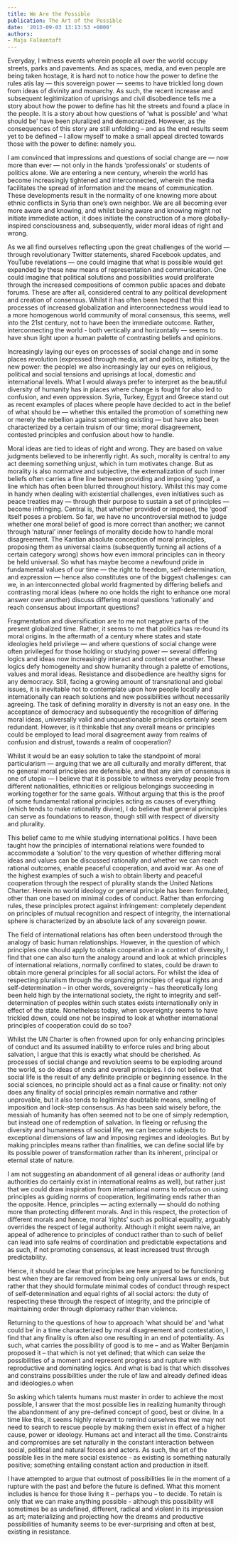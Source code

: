 ```yaml
---
title: We Are the Possible
publication: The Art of the Possible
date: '2013-09-03 13:13:53 +0000'
authors:
- Maja Falkentoft
---
```


Everyday, I witness events wherein people all over the world occupy streets, parks and pavements. And as spaces, media, and even people are being taken hostage, it is hard not to notice how the power to define the rules atis lay — this sovereign power — seems to have trickled long down from ideas of divinity and monarchy. As such, the recent increase and subsequent legitimization of uprisings and civil disobedience tells me a story about how the power to define has hit the streets and found a place in the people. It is a story about how questions of ‘what is possible’ and ‘what should be’ have been pluralized and democratized. However, as the consequences of this story are still unfolding – and as the end results seem yet to be defined – I allow myself to make a small appeal directed towards those with the power to define: namely you.

I am convinced that impressions and questions of social change are — now more than ever — not only in the hands ‘professionals’ or students of politics alone. We are entering a new century, wherein the world has become increasingly tightened and interconnected, wherein the media facilitates the spread of information and the means of communication. These developments result in the normality of one knowing more about ethnic conflicts in Syria than one’s own neighbor. We are all becoming ever more aware and knowing, and whilst being aware and knowing might not initiate immediate action, it does initiate the construction of a more globally-inspired consciousness and, subsequently, wider moral ideas of right and wrong.

As we all find ourselves reflecting upon the great challenges of the world — through revolutionary Twitter statements, shared Facebook updates, and YouTube revelations — one could imagine that what is possible would get expanded by these new means of representation and communication. One could imagine that political solutions and possibilities would proliferate through the increased compositions of common public spaces and debate forums. These are after all, considered central to any political development and creation of consensus. Whilst it has often been hoped that this processes of increased globalization and interconnectedness would lead to a more homogenous world community of moral consensus, this seems, well into the 21st century, not to have been the immediate outcome. Rather, interconnecting the world - both vertically and horizontally — seems to have shun light upon a human palette of contrasting beliefs and opinions.

Increasingly laying our eyes on processes of social change and in some places revolution (expressed through media, art and politics, initiated by the new power: the people) we also increasingly lay our eyes on religious, political and social tensions and uprisings at local, domestic and international levels. What I would always prefer to interpret as the beautiful diversity of humanity has in places where change is fought for also led to confusion, and even oppression. Syria, Turkey, Egypt and Greece stand out as recent examples of places where people have decided to act in the belief of what should be — whether this entailed the promotion of something new or merely the rebellion against something existing — but have also been characterized by a certain truism of our time; moral disagreement, contested principles and confusion about how to handle.

Moral ideas are tied to ideas of right and wrong. They are based on value judgments believed to be inherently right. As such, morality is central to any act deeming something unjust, which in turn motivates change. But as morality is also normative and subjective, the externalization of such inner beliefs often carries a fine line between providing and imposing ‘good’, a line which has often been blurred throughout history. Whilst this may come in handy when dealing with existential challenges, even initiatives such as peace treaties may — through their purpose to sustain a set of principles — become infringing. Central is, that whether provided or imposed, the ‘good’ itself poses a problem. So far, we have no uncontroversial method to judge whether one moral belief of good is more correct than another; we cannot through ‘natural’ inner feelings of morality decide how to handle moral disagreement. The Kantian absolute conception of moral principles, proposing them as universal claims (subsequently turning all actions of a certain category wrong) shows how even immoral principles can in theory be held universal. So what has maybe become a newfound pride in fundamental values of our time — the right to freedom, self-determination, and expression — hence also constitutes one of the biggest challenges: can we, in an interconnected global world fragmented by differing beliefs and contrasting moral ideas (where no one holds the right to enhance one moral answer over another) discuss differing moral questions ‘rationally’ and reach consensus about important questions?

Fragmentation and diversification are to me not negative parts of the present globalized time. Rather, it seems to me that politics has re-found its moral origins. In the aftermath of a century where states and state ideologies held privilege — and where questions of social change were often privileged for those holding or studying power — several differing logics and ideas now increasingly interact and contest one another. These logics defy homogeneity and show humanity through a palette of emotions, values and moral ideas. Resistance and disobedience are healthy signs for any democracy. Still, facing a growing amount of transnational and global issues, it is inevitable not to contemplate upon how people locally and internationally can reach solutions and new possibilities without necessarily agreeing. The task of defining morality in diversity is not an easy one. In the acceptance of democracy and subsequently the recognition of differing moral ideas, universally valid and unquestionable principles certainly seem redundant. However, is it thinkable that any overall means or principles could be employed to lead moral disagreement away from realms of confusion and distrust, towards a realm of cooperation?

Whilst it would be an easy solution to take the standpoint of moral particularism — arguing that we are all culturally and morally different, that no general moral principles are defensible, and that any aim of consensus is one of utopia — I believe that it is possible to witness everyday people from different nationalities, ethnicities or religious belongings succeeding in working together for the same goals. Without arguing that this is the proof of some fundamental rational principles acting as causes of everything (which tends to make rationality divine), I do believe that general principles can serve as foundations to reason, though still with respect of diversity and plurality.

This belief came to me while studying international politics. I have been taught how the principles of international relations were founded to accommodate a ‘solution’ to the very question of whether differing moral ideas and values can be discussed rationally and whether we can reach rational outcomes, enable peaceful cooperation, and avoid war. As one of the highest examples of such a wish to obtain liberty and peaceful cooperation through the respect of plurality stands the United Nations Charter. Herein no world ideology or general principle has been formulated, other than one based on minimal codes of conduct. Rather than enforcing rules, these principles protect against infringement: completely dependent on principles of mutual recognition and respect of integrity, the international sphere is characterized by an absolute lack of any sovereign power.

The field of international relations has often been understood through the analogy of basic human relationships. However, in the question of which principles one should apply to obtain cooperation in a context of diversity, I find that one can also turn the analogy around and look at which principles of international relations, normally confined to states, could be drawn to obtain more general principles for all social actors. For whilst the idea of respecting pluralism through the organizing principles of equal rights and self-determination – in other words, sovereignty – has theoretically long been held high by the international society, the right to integrity and self-determination of peoples within such states exists internationally only in effect of the state. Nonetheless today, when sovereignty seems to have trickled down, could one not be inspired to look at whether international principles of cooperation could do so too?

Whilst the UN Charter is often frowned upon for only enhancing principles of conduct and its assumed inability to enforce rules and bring about salvation, I argue that this is exactly what should be cherished. As processes of social change and revolution seems to be exploding around the world, so do ideas of ends and overall principles. I do not believe that social life is the result of any definite principle or beginning essence. In the social sciences, no principle should act as a final cause or finality: not only does any finality of social principles remain normative and rather unprovable, but it also tends to legitimize doubtable means, smelling of imposition and lock-step consensus. As has been said wisely before, the messiah of humanity has often seemed not to be one of simply redemption, but instead one of redemption of salvation. In fleeing or refusing the diversity and humaneness of social life, we can become subjects to exceptional dimensions of law and imposing regimes and ideologies. But by making principles means rather than finalities, we can define social life by its possible power of transformation rather than its inherent, principal or eternal state of nature.

I am not suggesting an abandonment of all general ideas or authority (and authorities do certainly exist in international realms as well), but rather just that we could draw inspiration from international norms to refocus on using principles as guiding norms of cooperation, legitimating ends rather than the opposite. Hence, principles — acting externally — should do nothing more than protecting different morals. And in this respect, the protection of different morals and hence, moral ‘rights’ such as political equality, arguably overrides the respect of legal authority. Although it might seem naive, an appeal of adherence to principles of conduct rather than to such of belief can lead into safe realms of coordination and predictable expectations and as such, if not promoting consensus, at least increased trust through predictability.

Hence, it should be clear that principles are here argued to be functioning best when they are far removed from being only universal laws or ends, but rather that they should formulate minimal codes of conduct through respect of self-determination and equal rights of all social actors: the duty of respecting these through the respect of integrity, and the principle of maintaining order through diplomacy rather than violence.

Returning to the questions of how to approach ‘what should be’ and ‘what could be’ in a time characterized by moral disagreement and contestation, I find that any finality is often also one resulting in an end of potentiality. As such, what carries the possibility of good is to me – and as Walter Benjamin proposed it – that which is not yet defined; that which can seize the possibilities of a moment and represent progress and rupture with reproductive and dominating logics. And what is bad is that which dissolves and constrains possibilities under the rule of law and already defined ideas and ideologies.o when

So asking which talents humans must master in order to achieve the most possible, I answer that the most possible lies in realizing humanity through the abandonment of any pre-defined concept of good, best or divine. In a time like this, it seems highly relevant to remind ourselves that we may not need to search to rescue people by making them exist in effect of a higher cause, power or ideology. Humans act and interact all the time. Constraints and compromises are set naturally in the constant interaction between social, political and natural forces and actors. As such, the art of the possible lies in the mere social existence - as existing is something naturally positive; something entailing constant action and production in itself.

I have attempted to argue that outmost of possibilities lie in the moment of a rupture with the past and before the future is defined. What this moment includes is hence for those living it – perhaps you – to decide. To retain is only that we can make anything possible - although this possibility will sometimes be as undefined, different, radical and violent in its impression as art; materializing and projecting how the dreams and productive possibilities of humanity seems to be ever-surprising and often at best, existing in resistance.
